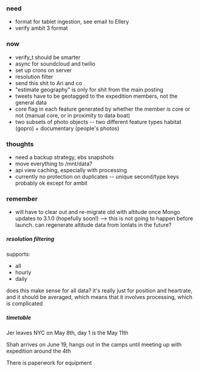 ### need
- format for tablet ingestion, see email to Ellery
- verify ambit 3 format

### now
- verify_t should be smarter
- async for soundcloud and twilio
- set up crons on server
- resolution filter
- send this shit to Ari and co
- "estimate geography" is only for shit from the main posting
- tweets have to be geotagged to the expedition members, not the general data
- core flag in each feature generated by whether the member is core or not
(manual core, or in proximity to data boat)
- two subsets of photo objects -- two different feature types
habitat (gopro) + documentary (people's photos)


### thoughts
- need a backup strategy, ebs snapshots
- move everything to /mnt/data?
- api view caching, especially with processing
- currently no protection on duplicates -- unique second/type keys probably ok except for ambit

### remember
- will have to clear out and re-migrate old with altitude once Mongo updates to 3.1.0 (hopefully soon!)
--> this is not going to happen before launch. can regenerate altitude data from lonlats in the future?



##### resolution filtering

supports:
- all
- hourly
- daily

does this make sense for all data? it's really just for position and heartrate, and it should be averaged, which means that it involves processing, which is complicated


##### timetable

Jer leaves NYC on May 8th, day 1 is the May 11th

Shah arrives on June 19, hangs out in the camps until meeting up with expedition around the 4th

There is paperwork for equipment
